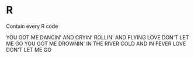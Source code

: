 # R
Contain every R code

YOU GOT ME DANCIN' AND CRYIN'
ROLLIN' AND FLYING
LOVE DON'T LET ME GO
YOU GOT ME DROWNIN' IN THE RIVER
COLD AND IN FEVER
LOVE DON'T LET ME GO
